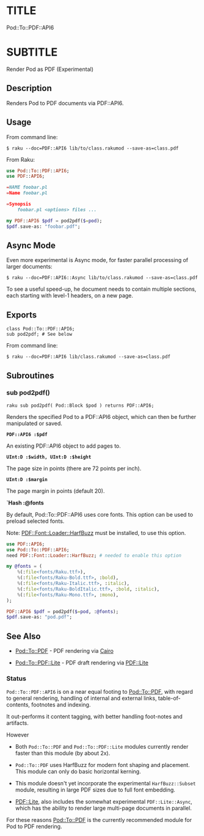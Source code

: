 TITLE
=====

Pod::To::PDF::API6

SUBTITLE
========

Render Pod as PDF (Experimental)

Description
-----------

Renders Pod to PDF documents via PDF::API6.

Usage
-----

From command line:

    $ raku --doc=PDF::API6 lib/to/class.rakumod --save-as=class.pdf

From Raku:

```raku
use Pod::To::PDF::API6;
use PDF::API6;

=NAME foobar.pl
=Name foobar.pl

=Synopsis
    foobar.pl <options> files ...

my PDF::API6 $pdf = pod2pdf($=pod);
$pdf.save-as: "foobar.pdf";
```

Async Mode
---------

Even more experimental is Async mode, for faster parallel processing of larger documents:

    $ raku --doc=PDF::API6::Async lib/to/class.rakumod --save-as=class.pdf

To see a useful speed-up, he document needs to contain multiple sections, each starting with level-1 headers,
on a new page. 

Exports
-------

    class Pod::To::PDF::API6;
    sub pod2pdf; # See below

From command line:

```shell
$ raku --doc=PDF::API6 lib/class.rakumod --save-as=class.pdf
```

Subroutines
-----------

### sub pod2pdf()

```raku sub pod2pdf( Pod::Block $pod ) returns PDF::API6; ```

Renders the specified Pod to a PDF::API6 object, which can then be further manipulated or saved.

**`PDF::API6 :$pdf`**

An existing PDF::API6 object to add pages to.

**`UInt:D :$width, UInt:D :$height`**

The page size in points (there are 72 points per inch).

**`UInt:D :$margin`**

The page margin in points (default 20).

**`Hash :@fonts**

By default, Pod::To::PDF::API6 uses core fonts. This option can be used to preload selected fonts.

Note: [PDF::Font::Loader::HarfBuzz](https://pdf-raku.github.io/PDF-Font-Loader-HarfBuzz-raku/) must be installed, to use this option.

```raku
use PDF::API6;
use Pod::To::PDF::API6;
need PDF::Font::Loader::HarfBuzz; # needed to enable this option

my @fonts = (
    %(:file<fonts/Raku.ttf>),
    %(:file<fonts/Raku-Bold.ttf>, :bold),
    %(:file<fonts/Raku-Italic.ttf>, :italic),
    %(:file<fonts/Raku-BoldItalic.ttf>, :bold, :italic),
    %(:file<fonts/Raku-Mono.ttf>, :mono),
);

PDF::API6 $pdf = pod2pdf($=pod, :@fonts);
$pdf.save-as: "pod.pdf";
```

See Also
--------

  * [Pod::To::PDF](https://github.com/pod-to-pdf/Pod-To-PDF-raku) - PDF rendering via [Cairo](https://github.com/timo/cairo-p6)

  * [Pod::To::PDF::Lite](https://github.com/pod-to-pdf/Pod-To-PDF-Lite-raku) - PDF draft rendering via [PDF::Lite](https://github.com/pod-to-pdf/PDF-Lite-raku)

### Status

`Pod::To::PDF::API6` is on a near equal footing to [Pod::To::PDF](https://github.com/pod-to-pdf/Pod-To-PDF-raku), with regard to general rendering, handling of internal and external links, table-of-contents, footnotes and indexing.

It out-performs it content tagging, with better handling foot-notes and artifacts.

However

  * Both `Pod::To::PDF` and `Pod::To::PDF::Lite` modules currently render faster than this module (by about 2x).

  * `Pod::To::PDF` uses HarfBuzz for modern font shaping and placement. This module can only do basic horizontal kerning.

  * This module doesn't yet incorporate the experimental `HarfBuzz::Subset` module, resulting in large PDF sizes due to full font embedding.

  * [PDF::Lite](https://github.com/pod-to-pdf/PDF-Lite-raku), also includes the somewhat experimental `PDF::Lite::Async`, which has the ability to render large multi-page documents in parallel.

For these reasons [Pod::To::PDF](https://github.com/pod-to-pdf/Pod-To-PDF-raku) is the currently recommended module for Pod to PDF rendering.

